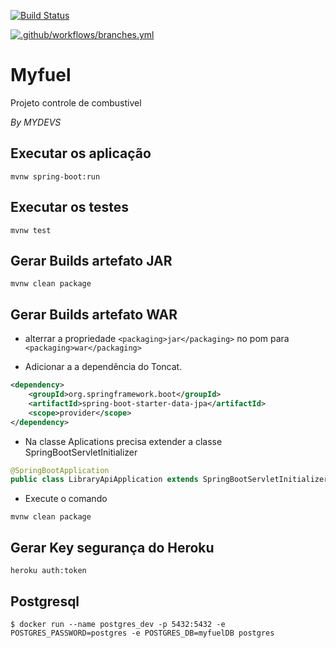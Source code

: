 [![Build Status](https://travis-ci.org/mylabdevs/Myfuel.svg?branch=master)](https://travis-ci.org/mylabdevs/Myfuel)

[![.github/workflows/branches.yml](https://github.com/mylabdevs/Myfuel/actions/workflows/branches.yml/badge.svg)](https://github.com/mylabdevs/Myfuel/actions/workflows/branches.yml)

# Myfuel

Projeto controle de combustivel

_By MYDEVS_

## Executar os aplicação
```console
mvnw spring-boot:run
```

## Executar os testes
```console
mvnw test
```

## Gerar Builds artefato JAR
```console
mvnw clean package
```

## Gerar Builds artefato WAR
* alterrar a propriedade `<packaging>jar</packaging>` no pom para `<packaging>war</packaging>`

* Adicionar a a dependência do Toncat.

```xml
<dependency>
    <groupId>org.springframework.boot</groupId>
    <artifactId>spring-boot-starter-data-jpa</artifactId>
    <scope>provider</scope>
</dependency>
```

* Na classe Aplications precisa extender a classe SpringBootServletInitializer

```Java
@SpringBootApplication
public class LibraryApiApplication extends SpringBootServletInitializer {

```
* Execute o comando
```console
mvnw clean package
```

## Gerar Key segurança do Heroku
```
heroku auth:token
```

## Postgresql
```shell
$ docker run --name postgres_dev -p 5432:5432 -e POSTGRES_PASSWORD=postgres -e POSTGRES_DB=myfuelDB postgres
```